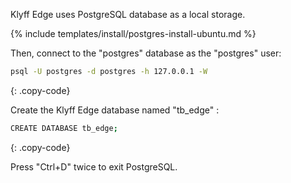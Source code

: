 
Klyff Edge uses PostgreSQL database as a local storage.

{% include templates/install/postgres-install-ubuntu.md %}

Then, connect to the "postgres" database as the "postgres" user:

```bash
psql -U postgres -d postgres -h 127.0.0.1 -W
```
{: .copy-code}

Create the Klyff Edge database named "tb_edge" :
```bash
CREATE DATABASE tb_edge;
```
{: .copy-code}

Press "Ctrl+D" twice to exit PostgreSQL.